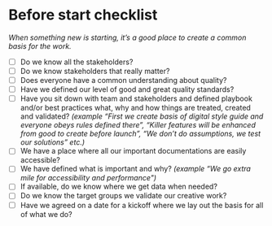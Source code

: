 # Before start checklist 

*When something new is starting, it’s a good place to create a common basis for the work.*

+ [ ] Do we know all the stakeholders?
+ [ ] Do we know stakeholders that really matter?
+ [ ] Does everyone have a common understanding about quality?
+ [ ] Have we defined our level of good and great quality standards?
+ [ ] Have you sit down with team and stakeholders and defined playbook and/or best practices what, why and how things are treated, created and validated? *(example “First we create basis of digital style guide and everyone obeys rules defined there”, “Killer features will be enhanced from good to create before launch”, “We don’t do assumptions, we test our solutions” etc.)*
+ [ ] We have a place where all our important documentations are easily accessible?
+ [ ] We have defined what is important and why? *(example “We go extra mile for accessibility and performance")* 
+ [ ] If available, do we know where we get data when needed?
+ [ ] Do we know the target groups we validate our creative work?
+ [ ] Have we agreed on a date for a kickoff where we lay out the basis for all of what we do?